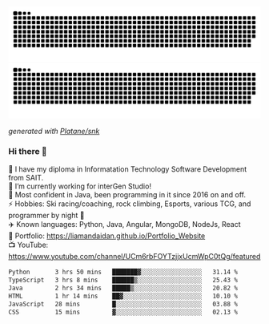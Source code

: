![github contribution grid snake animation](https://raw.githubusercontent.com/platane/platane/output/github-contribution-grid-snake-dark.svg#gh-dark-mode-only)![github contribution grid snake animation](https://raw.githubusercontent.com/platane/platane/output/github-contribution-grid-snake.svg#gh-light-mode-only)


_generated with [Platane/snk](https://github.com/Platane/snk)_
### Hi there 👋  
🏫 I have my diploma in Informatation Technology Software Development from SAIT.  
🔭 I’m currently working for interGen Studio!  
💬 Most confident in Java, been programming in it since 2016 on and off.    
⚡ Hobbies: Ski racing/coaching, rock climbing, Esports, various TCG, and programmer by night 🦉    
✈️ Known languages: Python, Java, Angular, MongoDB, NodeJs, React  
🥇 Portfolio: https://liamandaidan.github.io/Portfolio_Website  
📺 YouTube: https://www.youtube.com/channel/UCm6rbFOYTzjjxUcmWpC0tQg/featured

<!--START_SECTION:waka-->

```text
Python       3 hrs 50 mins   ███████▓░░░░░░░░░░░░░░░░░   31.14 %
TypeScript   3 hrs 8 mins    ██████▒░░░░░░░░░░░░░░░░░░   25.43 %
Java         2 hrs 34 mins   █████▒░░░░░░░░░░░░░░░░░░░   20.82 %
HTML         1 hr 14 mins    ██▓░░░░░░░░░░░░░░░░░░░░░░   10.10 %
JavaScript   28 mins         █░░░░░░░░░░░░░░░░░░░░░░░░   03.88 %
CSS          15 mins         ▓░░░░░░░░░░░░░░░░░░░░░░░░   02.13 %
```

<!--END_SECTION:waka-->

